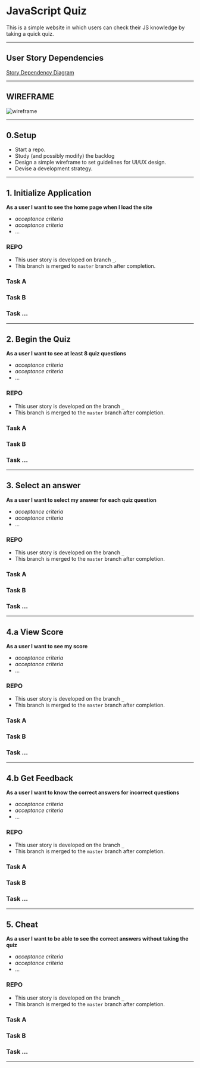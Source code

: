 # JavaScript Quiz

This is a simple website in which users can check their JS knowledge by taking a quick quiz.

---

## User Story Dependencies

[Story Dependency Diagram](https://excalidraw.com/#room=a18b37e650ae9e4a4238,nthwORUwKfiHmR77pKR1mQ)

---

## WIREFRAME

![wireframe](./img/wireframe.jpg)

---

## 0.Setup

- Start a repo.
- Study (and possibly modify) the backlog
- Design a simple wireframe to set guidelines for UI/UX design.
- Devise a development strategy.

---

## 1. Initialize Application

__As a user I want to see the home page when I load the site__

- _acceptance criteria_
- _acceptance criteria_
- ...

### REPO

- This user story is developed on branch `_`.
- This branch is merged to `master` branch after completion.

### Task A

### Task B

### Task ...

---

## 2. Begin the Quiz

__As a user I want to see at least 8 quiz questions__

- _acceptance criteria_
- _acceptance criteria_
- ...

### REPO

- This user story is developed on the branch `_`
- This branch is merged to the `master` branch after completion.

### Task A

### Task B

### Task ...


---

## 3. Select an answer

__As a user I want to select my answer for each quiz question__

- _acceptance criteria_
- _acceptance criteria_
- ...

### REPO

- This user story is developed on the branch `_`
- This branch is merged to the `master` branch after completion.

### Task A

### Task B

### Task ...

---

## 4.a View Score

__As a user I want to see my score__

- _acceptance criteria_
- _acceptance criteria_
- ...

### REPO

- This user story is developed on the branch `_`
- This branch is merged to the `master` branch after completion.

### Task A

### Task B

### Task ...

---

## 4.b Get Feedback

__As a user I want to know the correct answers for incorrect questions__

- _acceptance criteria_
- _acceptance criteria_
- ...

### REPO

- This user story is developed on the branch `_`
- This branch is merged to the `master` branch after completion.

### Task A

### Task B

### Task ...


---

## 5. Cheat

__As a user I want to be able to see the correct answers without taking the quiz__

- _acceptance criteria_
- _acceptance criteria_
- ...

### REPO

- This user story is developed on the branch `_`
- This branch is merged to the `master` branch after completion.

### Task A

### Task B

### Task ...

---

